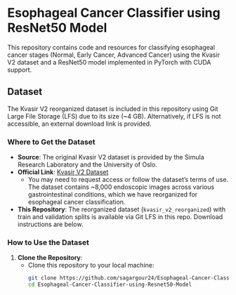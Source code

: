 # Esophageal Cancer Classifier using ResNet50 Model

This repository contains code and resources for classifying esophageal cancer stages (Normal, Early Cancer, Advanced Cancer) using the Kvasir V2 dataset and a ResNet50 model implemented in PyTorch with CUDA support.

## Dataset
The Kvasir V2 reorganized dataset is included in this repository using Git Large File Storage (LFS) due to its size (~4 GB). Alternatively, if LFS is not accessible, an external download link is provided.

### Where to Get the Dataset
- **Source**: The original Kvasir V2 dataset is provided by the Simula Research Laboratory and the University of Oslo.
- **Official Link**: [Kvasir V2 Dataset](https://datasets.simula.no/kvasir/)
  - You may need to request access or follow the dataset’s terms of use. The dataset contains ~8,000 endoscopic images across various gastrointestinal conditions, which we have reorganized for esophageal cancer classification.
- **This Repository**: The reorganized dataset (`kvasir_v2_reorganized`) with train and validation splits is available via Git LFS in this repo. Download instructions are below.

### How to Use the Dataset
1. **Clone the Repository**:
   - Clone this repository to your local machine:
     ```bash
     git clone https://github.com/sagargour24/Esophageal-Cancer-Classifier-using-Resnet50-Model.git
     cd Esophageal-Cancer-Classifier-using-Resnet50-Model
